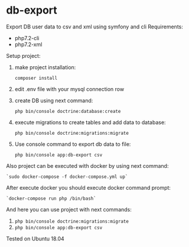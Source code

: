 # db-export
Export DB user data to csv and xml using symfony and cli
Requirements:
- php7.2-cli
- php7.2-xml

Setup project:
1) make project installation:

    `composer install`
1) edit .env file with your mysql connection row
1) create DB using next command:

    `php bin/console doctrine:database:create`
1) execute migrations to create tables and add data to database:

    `php bin/console doctrine:migrations:migrate`

1) Use console command to export db data to file:

    `php bin/console app:db-export csv`





Also project can be executed with docker by using next command:

    `sudo docker-compose -f docker-compose.yml up`

After execute docker you should execute docker command prompt:

    `docker-compose run php /bin/bash`

And here you can use project with next commands:
1) `php bin/console doctrine:migrations:migrate`
1) `php bin/console app:db-export csv`

Tested on Ubuntu 18.04